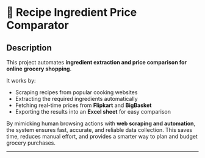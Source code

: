 # 🛒 Recipe Ingredient Price Comparator

## Description  
This project automates **ingredient extraction and price comparison for online grocery shopping**.  

It works by:  
- Scraping recipes from popular cooking websites  
- Extracting the required ingredients automatically  
- Fetching real-time prices from **Flipkart** and **BigBasket**  
- Exporting the results into an **Excel sheet** for easy comparison  

By mimicking human browsing actions with **web scraping and automation**, the system ensures fast, accurate, and reliable data collection. This saves time, reduces manual effort, and provides a smarter way to plan and budget grocery purchases.  

---


